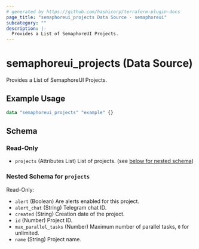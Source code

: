 ```yaml
---
# generated by https://github.com/hashicorp/terraform-plugin-docs
page_title: "semaphoreui_projects Data Source - semaphoreui"
subcategory: ""
description: |-
  Provides a List of SemaphoreUI Projects.
---
```


# semaphoreui_projects (Data Source)

Provides a List of SemaphoreUI Projects.

## Example Usage

```terraform
data "semaphoreui_projects" "example" {}
```

<!-- schema generated by tfplugindocs -->
## Schema

### Read-Only

- `projects` (Attributes List) List of projects. (see [below for nested schema](#nestedatt--projects))

<a id="nestedatt--projects"></a>
### Nested Schema for `projects`

Read-Only:

- `alert` (Boolean) Are alerts enabled for this project.
- `alert_chat` (String) Telegram chat ID.
- `created` (String) Creation date of the project.
- `id` (Number) Project ID.
- `max_parallel_tasks` (Number) Maximum number of parallel tasks, `0` for unlimited.
- `name` (String) Project name.
